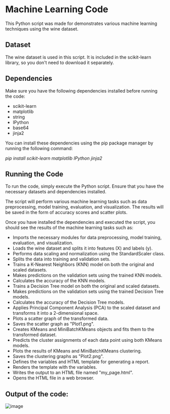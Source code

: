 # Machine Learning Code

This Python script was made for demonstrates various machine learning techniques using the wine dataset.

## Dataset
The wine dataset is used in this script. It is included in the scikit-learn library, so you don't need to download it separately.

## Dependencies
Make sure you have the following dependencies installed before running the code:

- scikit-learn
- matplotlib
- string
- IPython
- base64
- jinja2

You can install these dependencies using the pip package manager by running the following command:

_pip install scikit-learn matplotlib IPython jinja2_


## Running the Code

To run the code, simply execute the Python script. Ensure that you have the necessary datasets and dependencies installed.

The script will perform various machine learning tasks such as data preprocessing, model training, evaluation, and visualization. The results will be saved in the form of accuracy scores and scatter plots.

Once you have installed the dependencies and executed the script, you should see the results of the machine learning tasks such as:

- Imports the necessary modules for data preprocessing, model training, evaluation, and visualization.
- Loads the wine dataset and splits it into features (X) and labels (y).
- Performs data scaling and normalization using the StandardScaler class.
- Splits the data into training and validation sets.
- Trains a K-Nearest Neighbors (KNN) model on both the original and scaled datasets.
- Makes predictions on the validation sets using the trained KNN models.
- Calculates the accuracy of the KNN models.
- Trains a Decision Tree model on both the original and scaled datasets.
- Makes predictions on the validation sets using the trained Decision Tree models.
- Calculates the accuracy of the Decision Tree models.
- Applies Principal Component Analysis (PCA) to the scaled dataset and transforms it into a 2-dimensional space.
- Plots a scatter graph of the transformed data.
- Saves the scatter graph as "Plot1.png".
- Creates KMeans and MiniBatchKMeans objects and fits them to the transformed dataset.
- Predicts the cluster assignments of each data point using both KMeans models.
- Plots the results of KMeans and MiniBatchKMeans clustering.
- Saves the clustering graphs as "Plot2.png".
- Defines the variables and HTML template for generating a report.
- Renders the template with the variables.
- Writes the output to an HTML file named "my_page.html".
- Opens the HTML file in a web browser.

## Output of the code:

![image](https://github.com/arkanoeth/MachineLearning/assets/62271657/4de5398a-e953-4f62-90e5-d16462fed963)


